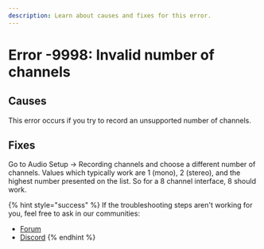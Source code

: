 ```yaml
---
description: Learn about causes and fixes for this error.
---
```


# Error -9998: Invalid number of channels

## Causes

This error occurs if you try to record an unsupported number of channels.&#x20;

## Fixes

Go to Audio Setup -> Recording channels and choose a different number of channels. Values which typically work are 1 (mono), 2 (stereo), and the highest number presented on the list. So for a 8 channel interface, 8 should work.&#x20;

{% hint style="success" %}
If the troubleshooting steps aren't working for you, feel free to ask in our communities:&#x20;

* [Forum](https://forum.audacityteam.org/)
* [Discord](https://discord.gg/audacity)
{% endhint %}
